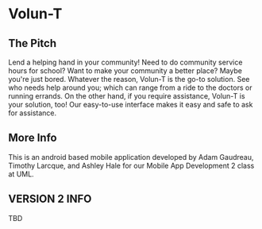 # Volun-T
## The Pitch
Lend a helping hand in your community! Need to do community service hours for school? Want to make your community a better place? Maybe you're just bored. Whatever the reason, Volun-T is the go-to solution. See who needs help around you; which can range from a ride to the doctors or running errands. 
On the other hand, if you require assistance, Volun-T is your solution, too! Our easy-to-use interface makes it easy and safe to ask for assistance.

## More Info
This is an android based mobile application developed by Adam Gaudreau, Timothy Larcque, and Ashley Hale for our Mobile App Development 2 class at UML.

## VERSION 2 INFO
TBD
